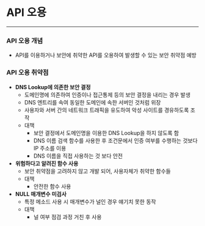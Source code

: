 # API 오용

---

### API 오용 개념
- API를 이용하거나 보안에 취약한 API를 오용하여 발생할 수 있는 보안 취약점 예방

### API 오용 취약점

- **DNS Lookup에 의존한 보안 결정**
  - 도메인명에 의존하여 인증이나 접근통제 등의 보안 결정을 내리는 경우 발생
  - DNS 엔트리를 속여 동일한 도메인에 속한 서버인 것처럼 위장
  - 사용자와 서버 간의 네트워크 트래픽을 유도하여 악성 사이트를 경유하도록 조작
  - 대책
    - 보안 결정에서 도메인명을 이용한 DNS Lookup을 하지 않도록 함
    - DNS 이름 검색 함수를 사용한 후 조건문에서 인증 여부를 수행하는 것보다 IP 주소를 이용
    - DNS 이름을 직접 사용하는 것 보다 안전
- **위험하다고 알려진 함수 사용**
  - 보안 취약점을 고려하지 않고 개발 되어, 사용자체가 취약한 함수들
  - 대책
    - 안전한 함수 사용
- **NULL 매개변수 미검사**
  - 특정 메소드 사용 시 매개변수가 널인 경우 얘기치 못한 동작
  - 대책
    - 널 여부 점검 과정 거친 후 사용

